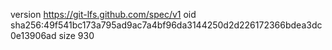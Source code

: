version https://git-lfs.github.com/spec/v1
oid sha256:49f541bc173a795ad9ac7a4bf96da3144250d2d226172366bdea3dc0e13906ad
size 930
